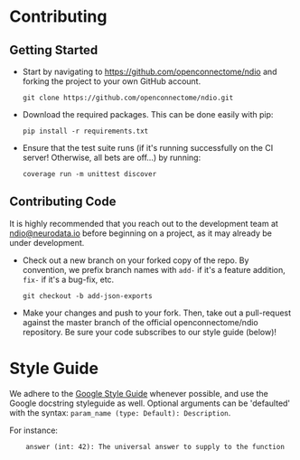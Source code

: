 # Contributing

## Getting Started
- Start by navigating to https://github.com/openconnectome/ndio and forking the project to your own GitHub account.

  ```
  git clone https://github.com/openconnectome/ndio.git
  ```
- Download the required packages. This can be done easily with pip:

  ```
  pip install -r requirements.txt
  ```
- Ensure that the test suite runs (if it's running successfully on the CI server! Otherwise, all bets are off...) by running:

  ```
  coverage run -m unittest discover
  ```

## Contributing Code
It is highly recommended that you reach out to the development team at ndio@neurodata.io before beginning on a project, as it may already be under development.

- Check out a new branch on your forked copy of the repo. By convention, we prefix branch names with `add-` if it's a feature addition, `fix-` if it's a bug-fix, etc.

  ```
  git checkout -b add-json-exports
  ```
- Make your changes and push to your fork. Then, take out a pull-request against the master branch of the official openconnectome/ndio repository. Be sure your code subscribes to our style guide (below)!

# Style Guide
We adhere to the [Google Style Guide](https://google.github.io/styleguide/pyguide.html) whenever possible, and use the Google docstring styleguide as well. Optional arguments can be 'defaulted' with the syntax: `param_name (type: Default): Description`.

For instance:

```
    answer (int: 42): The universal answer to supply to the function
```
